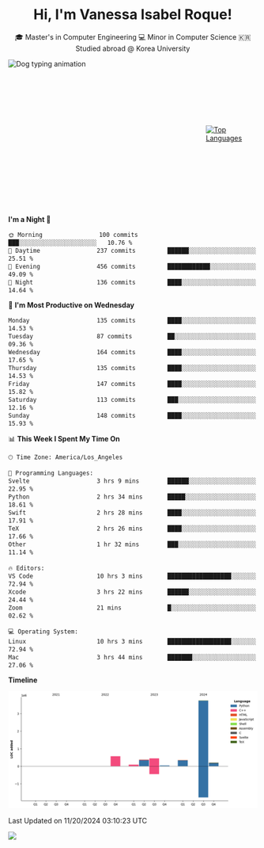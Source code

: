 <h1 align="center">Hi, I'm Vanessa Isabel Roque!</h1>

<p align="center"> 🎓 Master's in Computer Engineering 💻 Minor in Computer Science 🇰🇷 Studied abroad @ Korea University <br></p>
<div style="display: flex; justify-content: center; align-items: center;">
  <img src="https://cdn.dribbble.com/users/859807/screenshots/6284055/benny_typing_1.gif" width="400" height="300" alt="Dog typing animation">
  <a href="https://github.com/anuraghazra/github-readme-stats">
    <img src="https://github-readme-stats.vercel.app/api/top-langs/?username=vroque19" alt="Top Languages" width="400" height="300">
  </a>
</div>

 
<!--START_SECTION:waka-->
**I'm a Night 🦉** 

```text
🌞 Morning                100 commits         ███░░░░░░░░░░░░░░░░░░░░░░   10.76 % 
🌆 Daytime                237 commits         ██████░░░░░░░░░░░░░░░░░░░   25.51 % 
🌃 Evening                456 commits         ████████████░░░░░░░░░░░░░   49.09 % 
🌙 Night                  136 commits         ████░░░░░░░░░░░░░░░░░░░░░   14.64 % 
```
📅 **I'm Most Productive on Wednesday** 

```text
Monday                   135 commits         ████░░░░░░░░░░░░░░░░░░░░░   14.53 % 
Tuesday                  87 commits          ██░░░░░░░░░░░░░░░░░░░░░░░   09.36 % 
Wednesday                164 commits         ████░░░░░░░░░░░░░░░░░░░░░   17.65 % 
Thursday                 135 commits         ████░░░░░░░░░░░░░░░░░░░░░   14.53 % 
Friday                   147 commits         ████░░░░░░░░░░░░░░░░░░░░░   15.82 % 
Saturday                 113 commits         ███░░░░░░░░░░░░░░░░░░░░░░   12.16 % 
Sunday                   148 commits         ████░░░░░░░░░░░░░░░░░░░░░   15.93 % 
```


📊 **This Week I Spent My Time On** 

```text
🕑︎ Time Zone: America/Los_Angeles

💬 Programming Languages: 
Svelte                   3 hrs 9 mins        ██████░░░░░░░░░░░░░░░░░░░   22.95 % 
Python                   2 hrs 34 mins       █████░░░░░░░░░░░░░░░░░░░░   18.61 % 
Swift                    2 hrs 28 mins       ████░░░░░░░░░░░░░░░░░░░░░   17.91 % 
TeX                      2 hrs 26 mins       ████░░░░░░░░░░░░░░░░░░░░░   17.66 % 
Other                    1 hr 32 mins        ███░░░░░░░░░░░░░░░░░░░░░░   11.14 % 

🔥 Editors: 
VS Code                  10 hrs 3 mins       ██████████████████░░░░░░░   72.94 % 
Xcode                    3 hrs 22 mins       ██████░░░░░░░░░░░░░░░░░░░   24.44 % 
Zoom                     21 mins             █░░░░░░░░░░░░░░░░░░░░░░░░   02.62 % 

💻 Operating System: 
Linux                    10 hrs 3 mins       ██████████████████░░░░░░░   72.94 % 
Mac                      3 hrs 44 mins       ███████░░░░░░░░░░░░░░░░░░   27.06 % 
```

**Timeline**

![Lines of Code chart](https://raw.githubusercontent.com/vroque19/vroque19/main/assets/bar_graph.png)


 Last Updated on 11/20/2024 03:10:23 UTC
<!--END_SECTION:waka-->
![](https://komarev.com/ghpvc/?username=vroque19&color=b2a3dc&style=flat-square)
